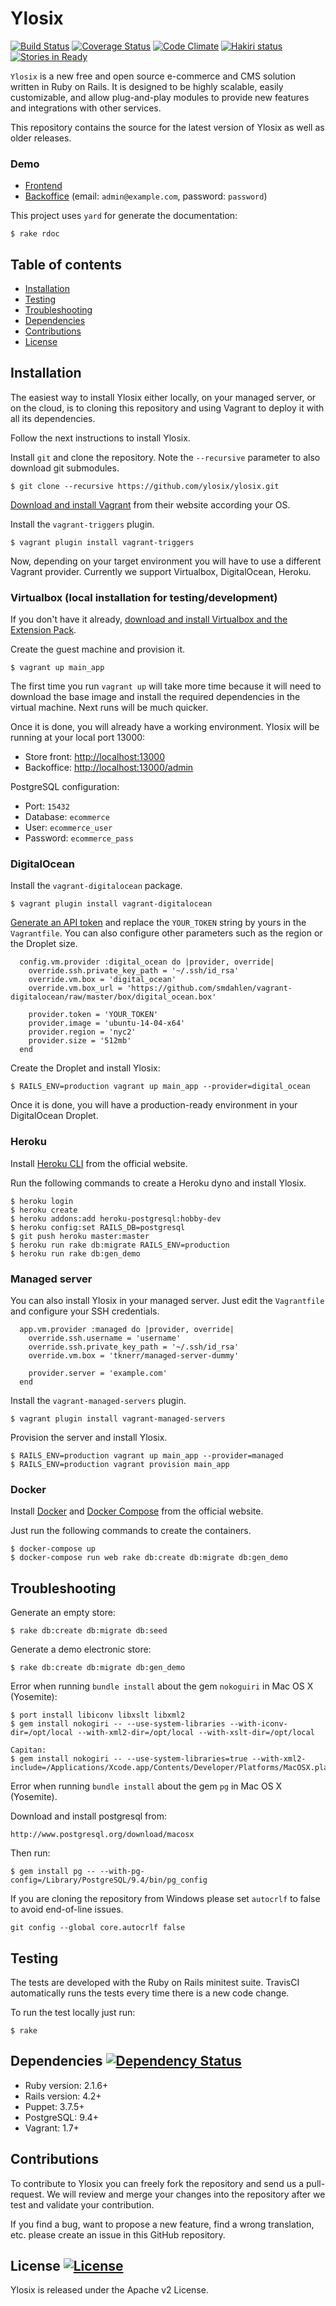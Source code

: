 # Ylosix 
[![Build Status](https://travis-ci.org/ylosix/ylosix.svg?branch=develop)](https://travis-ci.org/ylosix/ylosix) 
[![Coverage Status](https://coveralls.io/repos/ylosix/ylosix/badge.svg?branch=develop)](https://coveralls.io/r/ylosix/ylosix?branch=develop) 
[![Code Climate](https://codeclimate.com/github/ylosix/ylosix/badges/gpa.svg)](https://codeclimate.com/github/ylosix/ylosix) 
[![Hakiri status](https://hakiri.io/github/ylosix/ylosix/develop.svg)](https://hakiri.io/github/ylosix/ylosix)
[![Stories in Ready](https://badge.waffle.io/ylosix/ylosix.png?label=ready&title=Ready)](http://waffle.io/ylosix/ylosix)


`Ylosix` is a new free and open source e-commerce and CMS solution written in Ruby on Rails. It is designed to be highly scalable, easily customizable, and allow plug-and-play modules to provide new features and integrations with other services.

This repository contains the source for the latest version of Ylosix as well as older releases.

### Demo
- [Frontend](http://ylos.ylosix.com)
- [Backoffice](http://ylos.ylosix.com/admin) (email: `admin@example.com`, password: `password`)

This project uses `yard` for generate the documentation:
```
$ rake rdoc
```

## Table of contents

  * [Installation](#installation)
  * [Testing](#testing)
  * [Troubleshooting](#troubleshooting)
  * [Dependencies](#dependencies-)
  * [Contributions](#contributions)
  * [License](#license-)


## Installation

The easiest way to install Ylosix either locally, on your managed server, or on the cloud, is to cloning this repository and using Vagrant to deploy it with all its dependencies.

Follow the next instructions to install Ylosix.

Install `git` and clone the repository. Note the `--recursive` parameter to also download git submodules.

```
$ git clone --recursive https://github.com/ylosix/ylosix.git
```

[Download and install Vagrant](http://www.vagrantup.com/downloads.html) from their website according your OS.

Install the `vagrant-triggers` plugin.

```
$ vagrant plugin install vagrant-triggers
```

Now, depending on your target environment you will have to use a different Vagrant provider. Currently we support Virtualbox, DigitalOcean, Heroku.

### Virtualbox (local installation for testing/development)

If you don't have it already, [download and install Virtualbox and the Extension Pack](https://www.virtualbox.org/wiki/Downloads).

Create the guest machine and provision it.

```
$ vagrant up main_app
```

The first time you run `vagrant up` will take more time because it will need to download the base image and install the required dependencies in the virtual machine. Next runs will be much quicker.

Once it is done, you will already have a working environment. Ylosix will be running at your local port 13000:

- Store front: [http://localhost:13000](http://localhost:13000)
- Backoffice: [http://localhost:13000/admin](http://localhost:13000/admin)

PostgreSQL configuration:

- Port: `15432`
- Database: `ecommerce`
- User: `ecommerce_user`
- Password: `ecommerce_pass`


### DigitalOcean

Install the `vagrant-digitalocean` package.

```
$ vagrant plugin install vagrant-digitalocean
```

[Generate an API token](https://cloud.digitalocean.com/settings/applications) and replace the `YOUR_TOKEN` string by yours in the `Vagrantfile`. You can also configure other parameters such as the region or the Droplet size.

```
  config.vm.provider :digital_ocean do |provider, override|
    override.ssh.private_key_path = '~/.ssh/id_rsa'
    override.vm.box = 'digital_ocean'
    override.vm.box_url = 'https://github.com/smdahlen/vagrant-digitalocean/raw/master/box/digital_ocean.box'

    provider.token = 'YOUR_TOKEN'
    provider.image = 'ubuntu-14-04-x64'
    provider.region = 'nyc2'
    provider.size = '512mb'
  end
```

Create the Droplet and install Ylosix:

```
$ RAILS_ENV=production vagrant up main_app --provider=digital_ocean
```

Once it is done, you will have a production-ready environment in your DigitalOcean Droplet.


### Heroku

Install [Heroku CLI](https://toolbelt.heroku.com) from the official website.

Run the following commands to create a Heroku dyno and install Ylosix.

```
$ heroku login
$ heroku create
$ heroku addons:add heroku-postgresql:hobby-dev
$ heroku config:set RAILS_DB=postgresql
$ git push heroku master:master
$ heroku run rake db:migrate RAILS_ENV=production
$ heroku run rake db:gen_demo
```


### Managed server

You can also install Ylosix in your managed server. Just edit the `Vagrantfile` and configure your SSH credentials.

```
  app.vm.provider :managed do |provider, override|
    override.ssh.username = 'username'
    override.ssh.private_key_path = '~/.ssh/id_rsa'
    override.vm.box = 'tknerr/managed-server-dummy'

    provider.server = 'example.com'
  end  
```

Install the `vagrant-managed-servers` plugin.

```
$ vagrant plugin install vagrant-managed-servers
```

Provision the server and install Ylosix.

```
$ RAILS_ENV=production vagrant up main_app --provider=managed
$ RAILS_ENV=production vagrant provision main_app
```

### Docker


Install [Docker](https://docs.docker.com/installation/) and [Docker Compose](https://docs.docker.com/compose/install/) from the official website.

Just run the following commands to create the containers.

```
$ docker-compose up
$ docker-compose run web rake db:create db:migrate db:gen_demo
```


## Troubleshooting

Generate an empty store:

```
$ rake db:create db:migrate db:seed
```

Generate a demo electronic store:
```
$ rake db:create db:migrate db:gen_demo
```


Error when running `bundle install` about the gem `nokoguiri` in Mac OS X (Yosemite):

```
$ port install libiconv libxslt libxml2
$ gem install nokogiri -- --use-system-libraries --with-iconv-dir=/opt/local --with-xml2-dir=/opt/local --with-xslt-dir=/opt/local

Capitan:
$ gem install nokogiri -- --use-system-libraries=true --with-xml2-include=/Applications/Xcode.app/Contents/Developer/Platforms/MacOSX.platform/Developer/SDKs/MacOSX10.11.sdk/usr/include/libxml2
```

Error when running `bundle install` about the gem `pg` in Mac OS X (Yosemite).

Download and install postgresql from:

```
http://www.postgresql.org/download/macosx
```
Then run:

```
$ gem install pg -- --with-pg-config=/Library/PostgreSQL/9.4/bin/pg_config
```

If you are cloning the repository from Windows please set `autocrlf` to false to avoid end-of-line issues.

```
git config --global core.autocrlf false
```


## Testing

The tests are developed with the Ruby on Rails minitest suite. TravisCI
automatically runs the tests every time there is a new code change.

To run the test locally just run:

```
$ rake
```


## Dependencies [![Dependency Status](https://gemnasium.com/ylosix/ylosix.svg)](https://gemnasium.com/ylosix/ylosix)

  - Ruby version: 2.1.6+
  - Rails version: 4.2+
  - Puppet: 3.7.5+
  - PostgreSQL: 9.4+
  - Vagrant: 1.7+


## Contributions

To contribute to Ylosix you can freely fork the repository and send us a pull-request. We will review and merge your changes into the repository after we test and validate your contribution.

If you find a bug, want to propose a new feature, find a wrong translation, etc. please create an issue in this GitHub repository.


## License [![License](http://img.shields.io/:license-Apache_v2-blue.svg)](https://raw.githubusercontent.com/ylosix/ylosix/develop/LICENSE)

Ylosix is released under the Apache v2 License.
